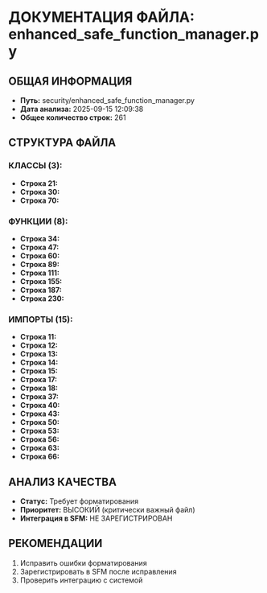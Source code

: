 # ДОКУМЕНТАЦИЯ ФАЙЛА: enhanced_safe_function_manager.py

## ОБЩАЯ ИНФОРМАЦИЯ
- **Путь:** security/enhanced_safe_function_manager.py
- **Дата анализа:** 2025-09-15 12:09:38
- **Общее количество строк:** 261

## СТРУКТУРА ФАЙЛА

### КЛАССЫ (3):
- **Строка 21:** 
- **Строка 30:** 
- **Строка 70:** 

### ФУНКЦИИ (8):
- **Строка 34:** 
- **Строка 47:** 
- **Строка 60:** 
- **Строка 89:** 
- **Строка 111:** 
- **Строка 155:** 
- **Строка 187:** 
- **Строка 230:** 

### ИМПОРТЫ (15):
- **Строка 11:** 
- **Строка 12:** 
- **Строка 13:** 
- **Строка 14:** 
- **Строка 15:** 
- **Строка 17:** 
- **Строка 18:** 
- **Строка 37:** 
- **Строка 40:** 
- **Строка 43:** 
- **Строка 50:** 
- **Строка 53:** 
- **Строка 56:** 
- **Строка 63:** 
- **Строка 66:** 

## АНАЛИЗ КАЧЕСТВА
- **Статус:** Требует форматирования
- **Приоритет:** ВЫСОКИЙ (критически важный файл)
- **Интеграция в SFM:** НЕ ЗАРЕГИСТРИРОВАН

## РЕКОМЕНДАЦИИ
1. Исправить ошибки форматирования
2. Зарегистрировать в SFM после исправления
3. Проверить интеграцию с системой
